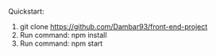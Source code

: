 Quickstart:

1. git clone https://github.com/Dambar93/front-end-project
2. Run command: npm install
3. Run command: npm start